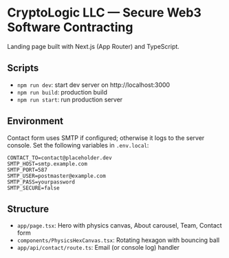 # CryptoLogic LLC — Secure Web3 Software Contracting

Landing page built with Next.js (App Router) and TypeScript.

## Scripts

- `npm run dev`: start dev server on http://localhost:3000
- `npm run build`: production build
- `npm run start`: run production server

## Environment

Contact form uses SMTP if configured; otherwise it logs to the server console.
Set the following variables in `.env.local`:

```
CONTACT_TO=contact@placeholder.dev
SMTP_HOST=smtp.example.com
SMTP_PORT=587
SMTP_USER=postmaster@example.com
SMTP_PASS=yourpassword
SMTP_SECURE=false
```

## Structure

- `app/page.tsx`: Hero with physics canvas, About carousel, Team, Contact form
- `components/PhysicsHexCanvas.tsx`: Rotating hexagon with bouncing ball
- `app/api/contact/route.ts`: Email (or console log) handler

